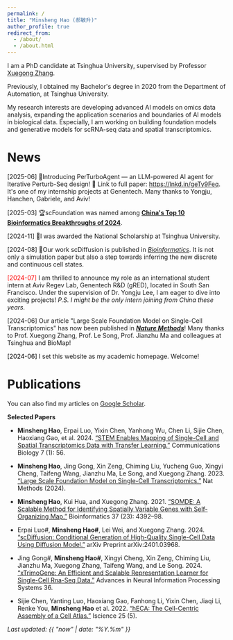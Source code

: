 ```yaml
---
permalink: /
title: "Minsheng Hao (郝敏升)"
author_profile: true
redirect_from: 
  - /about/
  - /about.html
---
```

I am a PhD candidate at Tsinghua University, supervised by Professor [Xuegong Zhang](https://scholar.google.com/citations?user=o2ZRDe4AAAAJ). 

Previously, I obtained my Bachelor's degree in 2020 from the Department of Automation, at Tsinghua University.

My research interests are developing advanced AI models on omics data analysis, expanding the application scenarios and boundaries of AI models in biological data. Especially, I am working on building foundation models and generative models for scRNA-seq data and spatial transcriptomics.

News
======
<span style="color:balck;">[2025-06]</span> 📃Introducing PerTurboAgent — an LLM-powered AI agent for Iterative Perturb-Seq design! 🔗 Link to full paper: https://lnkd.in/geTy9Feq. It's one of my internship projects at Genentech. Many thanks to Yongju, Hanchen, Gabriele, and Aviv!

<span style="color:balck;">[2025-03]</span> 🏆scFoundation was named among [**China's Top 10 Bioinformatics Breakthroughs of 2024**](http://gpb.big.ac.cn/news/1022#:~:text=%E5%85%A8%E7%90%83%E9%A6%96%E4%B8%AA%E5%8F%82%E6%95%B0%E8%A7%84%E6%A8%A1%E8%B6%85%E4%BA%BF%E7%9A%84%E5%8D%95%E7%BB%86%E8%83%9E%E8%BD%AC%E5%BD%95%E7%BB%84%E9%A2%84%E8%AE%AD%E7%BB%83%E6%A8%A1%E5%9E%8BscFoundation%E6%9E%81%E5%A4%A7%E6%8E%A8%E5%8A%A8%E4%BA%86AI%E9%A9%B1%E5%8A%A8%E7%9A%84%E7%A7%91%E5%AD%A6%E7%A0%94%E7%A9%B6%E8%8C%83%E5%BC%8F%E8%BD%AC%E5%8F%98).

<span style="color:balck;">[2024-11]</span> 🎉I was awarded the National Scholarship at Tsinghua University.

<span style="color:balck;">[2024-08]</span> 🌟Our work scDiffusion is published in [*Bioinformatics*](https://doi.org/10.1093/bioinformatics/btae518). It is not only a simulation paper but also a step towards inferring the new discrete and continuous cell states.

<span style="color:red;">[2024-07]</span> I am thrilled to announce my role as an international student intern at Aviv Regev Lab, Genentech R&D (gRED), located in South San Francisco. Under the supervision of Dr. Yongju Lee, I am eager to dive into exciting projects! *P.S. I might be the only intern joining from China these years.*

<span style="color:balck;">[2024-06]</span> Our article "Large Scale Foundation Model on Single-Cell Transcriptomics" has now been published in [***Nature Methods***](https://www.nature.com/articles/s41592-024-02305-7)! Many thanks to Prof. Xuegong Zhang, Prof. Le Song, Prof. Jianzhu Ma and colleagues at Tsinghua and BioMap! 

<span style="color:black;">[2024-06]</span> I set this website as my academic homepage. Welcome!

Publications
======
You can also find my articles on [Google Scholar](https://scholar.google.com/citations?user=UA6g8C8AAAAJ&hl=en).

**Selected Papers**

- **Minsheng Hao**, Erpai Luo, Yixin Chen, Yanhong Wu, Chen Li, Sijie Chen, Haoxiang Gao, et al. 2024. [“STEM Enables Mapping of Single-Cell and Spatial Transcriptomics Data with Transfer Learning.”](https://www.nature.com/articles/s42003-023-05640-1) Communications Biology 7 (1): 56.

- **Minsheng Hao**, Jing Gong, Xin Zeng, Chiming Liu, Yucheng Guo, Xingyi Cheng, Taifeng Wang, Jianzhu Ma, Le Song, and Xuegong Zhang. 2023. [“Large Scale Foundation Model on Single-Cell Transcriptomics.”](https://www.nature.com/articles/s41592-024-02305-7) Nat Methods (2024).

- **Minsheng Hao**, Kui Hua, and Xuegong Zhang. 2021. [“SOMDE: A Scalable Method for Identifying Spatially Variable Genes with Self-Organizing Map.”](https://doi.org/10.1093/bioinformatics/btab471) Bioinformatics 37 (23): 4392–98.

- Erpai Luo#, **Minsheng Hao#**, Lei Wei, and Xuegong Zhang. 2024. [“scDiffusion: Conditional Generation of High-Quality Single-Cell Data Using Diffusion Model.”](https://arxiv.org/abs/2401.03968) arXiv Preprint arXiv:2401.03968.

- Jing Gong#, **Minsheng Hao#**, Xingyi Cheng, Xin Zeng, Chiming Liu, Jianzhu Ma, Xuegong Zhang, Taifeng Wang, and Le Song. 2024. [“xTrimoGene: An Efficient and Scalable Representation Learner for Single-Cell Rna-Seq Data.”](https://openreview.net/forum?id=gdwcoBCMVi) Advances in Neural Information Processing Systems 36.

- Sijie Chen, Yanting Luo, Haoxiang Gao, Fanhong Li, Yixin Chen, Jiaqi Li, Renke You, **Minsheng Hao** et al. 2022. [“hECA: The Cell-Centric Assembly of a Cell Atlas.”](https://www.sciencedirect.com/science/article/pii/S2589004222005892) Iscience 25 (5).

*Last updated: {{ "now" | date: "%Y.%m" }}*